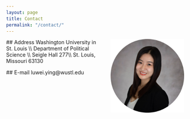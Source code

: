 ```yaml
---
layout: page
title: Contact
permalink: "/contact/"
---
```


<img align="right" src="files/circle2.jpg" hspace="20"  width="200" height="200" >

<p>
## Address
Washington University in St. Louis \\
Department of Political Science \\
Seigle Hall 277\\
St. Louis, Missouri 63130
</p>

<p>
## E-mail
luwei.ying@wustl.edu
</p>